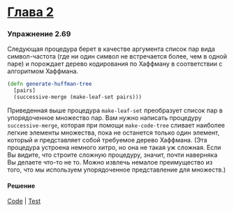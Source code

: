 # [Глава 2](../index.md#Глава-2-Построение-абстракций-с-помощью-данных)

### Упражнение 2.69
Следующая процедура берет в качестве аргумента список пар вида символ-частота (где ни один символ не встречается более, чем в одной паре) и порождает дерево кодирования по Хаффману в соответствии с алгоритмом Хаффмана.

```clojure
(defn generate-huffman-tree
  [pairs]
  (successive-merge (make-leaf-set pairs)))
```

Приведенная выше процедура `make-leaf-set` преобразует список пар в упорядоченное множество пар. Вам нужно написать процедуру `successive-merge`, которая при помощи `make-code-tree` сливает наиболее легкие элементы множества, пока не останется только один элемент, который и представляет собой требуемое дерево Хаффмана. (Эта процедура устроена немного хитро, но она не такая уж сложная. Если Вы видите, что строите сложную процедуру, значит, почти наверняка Вы делаете что-то не то. Можно извлечь немалое преимущество из того, что мы используем упорядоченное представление для множеств.)

#### Решение
[Code](../../src/sicp/chapter02/2_69.clj) | [Test](../../test/sicp/chapter02/2_69_test.clj)

